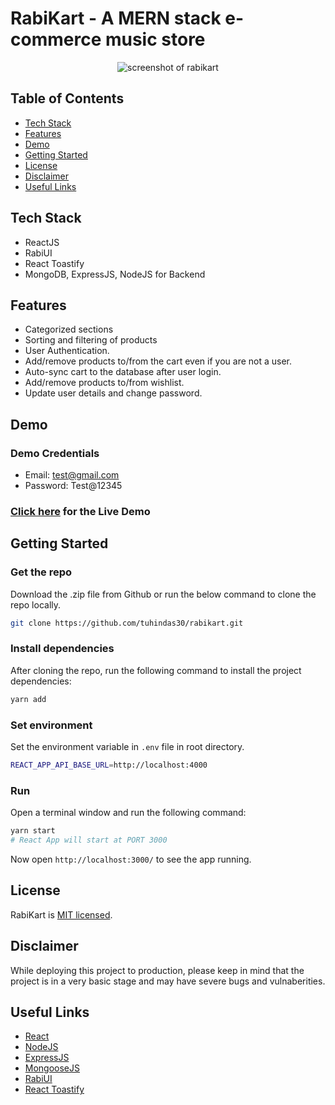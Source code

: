 # RabiKart - A MERN stack e-commerce music store

<p align="center">
  <img alt="screenshot of rabikart" src="https://i.imgur.com/5vQ5BAB.png">
</p>

## Table of Contents

- [Tech Stack](#tech-stack)
- [Features](#features)
- [Demo](#demo)
- [Getting Started](#getting-started)
- [License](#license)
- [Disclaimer](#disclaimer)
- [Useful Links](#useful-links)

## Tech Stack

- ReactJS
- RabiUI
- React Toastify
- MongoDB, ExpressJS, NodeJS for Backend

## Features

- Categorized sections
- Sorting and filtering of products
- User Authentication.
- Add/remove products to/from the cart even if you are not a user.
- Auto-sync cart to the database after user login.
- Add/remove products to/from wishlist.
- Update user details and change password.

## Demo

### Demo Credentials

- Email: test@gmail.com
- Password: Test@12345

### [Click here](https://rabikart.netlify.app/) for the Live Demo

## Getting Started

### Get the repo

Download the .zip file from Github or run the below command to clone the repo locally.

```bash
git clone https://github.com/tuhindas30/rabikart.git
```

### Install dependencies

After cloning the repo, run the following command to install the project dependencies:

```bash
yarn add
```

### Set environment

Set the environment variable in `.env` file in root directory.

```bash
REACT_APP_API_BASE_URL=http://localhost:4000
```

### Run

Open a terminal window and run the following command:

```bash
yarn start
# React App will start at PORT 3000
```

Now open `http://localhost:3000/` to see the app running.

## License

RabiKart is [MIT licensed](http://opensource.org/licenses/MIT).

## Disclaimer

While deploying this project to production, please keep in mind that the project is in a very basic stage and may have severe bugs and vulnaberities.

## Useful Links

- [React](https://reactjs.org/)
- [NodeJS](https://nodejs.org/)
- [ExpressJS](https://expressjs.com/)
- [MongooseJS](https://mongoosejs.com/)
- [RabiUI](https://rabiui.netlify.app/)
- [React Toastify](https://fkhadra.github.io/react-toastify/introduction)
